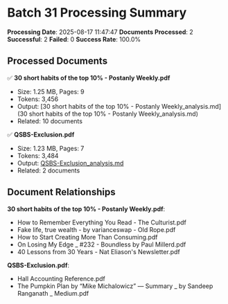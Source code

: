 # Batch 31 Processing Summary

**Processing Date**: 2025-08-17 11:47:47
**Documents Processed**: 2
**Successful**: 2
**Failed**: 0
**Success Rate**: 100.0%

## Processed Documents

✅ **30 short habits of the top 10% - Postanly Weekly.pdf**
   - Size: 1.25 MB, Pages: 9
   - Tokens: 3,456
   - Output: [30 short habits of the top 10% - Postanly Weekly_analysis.md](30 short habits of the top 10% - Postanly Weekly_analysis.md)
   - Related: 10 documents

✅ **QSBS-Exclusion.pdf**
   - Size: 1.23 MB, Pages: 7
   - Tokens: 3,484
   - Output: [QSBS-Exclusion_analysis.md](QSBS-Exclusion_analysis.md)
   - Related: 2 documents

## Document Relationships

**30 short habits of the top 10% - Postanly Weekly.pdf**:
  - How to Remember Everything You Read - The Culturist.pdf
  - Fake life, true wealth - by varianceswap - Old Rope.pdf
  - How to Start Creating More Than Consuming.pdf
  - On Losing My Edge _ #232 - Boundless by Paul Millerd.pdf
  - 40 Lessons from 30 Years - Nat Eliason's Newsletter.pdf

**QSBS-Exclusion.pdf**:
  - Hall Accounting Reference.pdf
  - The Pumpkin Plan by “Mike Michalowicz” — Summary _ by Sandeep Ranganath _ Medium.pdf
